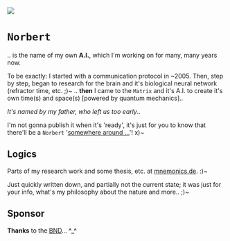 <img src="https://kekse.biz/php/count.php?draw&override=github:norbert&fg=120,130,40&size=48&v=16" />

# `Norbert`
.. is the name of my own **A.I.**, which I'm working on for many, many years now.

To be exactly: I started with a communication protocol in \~2005. Then, step by step, began to research
for the brain and it's biological neural network (refractor time, etc. ;)~ .. **then** I came to the
`Matrix` and it's A.I. to create it's own time(s) and space(s) [powered by quantum mechanics]..

_It's named by my father, *who left us too early*_..

I'm not gonna publish it when it's 'ready', it's just for you to know that there'll be a `Norbert`
'[somewhere around ...](https://www.youtube.com/watch?v=kFL34Anl1d4)'! x)~

## Logics
Parts of my research work and some thesis, etc. at [mnemonics.de](https://mnemonics.de/). :)~

Just quickly written down, and partially not the current state; it was just for your info, what's my
philosophy about the nature and more.. ;)~

## Sponsor
**Thanks** to the [BND](https://www.bnd.bund.de/)... **^\_^**

